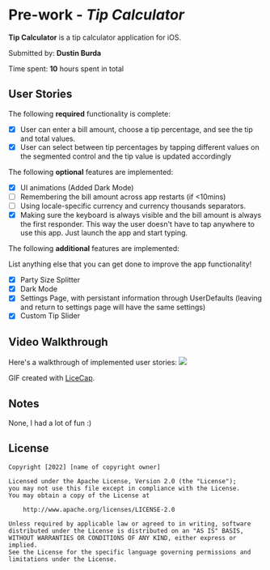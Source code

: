 # Pre-work - *Tip Calculator*

**Tip Calculator** is a tip calculator application for iOS.

Submitted by: **Dustin Burda**

Time spent: **10** hours spent in total

## User Stories

The following **required** functionality is complete:

* [x] User can enter a bill amount, choose a tip percentage, and see the tip and total values.
* [x] User can select between tip percentages by tapping different values on the segmented control and the tip value is updated accordingly

The following **optional** features are implemented:

* [x] UI animations (Added Dark Mode)
* [ ] Remembering the bill amount across app restarts (if <10mins)
* [ ] Using locale-specific currency and currency thousands separators.
* [x] Making sure the keyboard is always visible and the bill amount is always the first responder. This way the user doesn't have to tap anywhere to use this app. Just launch the app and start typing.

The following **additional** features are implemented:

List anything else that you can get done to improve the app functionality!
- [x] Party Size Splitter
- [x] Dark Mode
- [x] Settings Page, with persistant information through UserDefaults (leaving and return to settings page will have
       the same settings)
- [x] Custom Tip Slider

## Video Walkthrough

Here's a walkthrough of implemented user stories:
![](https://i.imgur.com/uIZgZwV.gif)


GIF created with [LiceCap](http://www.cockos.com/licecap/).

## Notes

None, I had a lot of fun :)

## License

    Copyright [2022] [name of copyright owner]

    Licensed under the Apache License, Version 2.0 (the "License");
    you may not use this file except in compliance with the License.
    You may obtain a copy of the License at

        http://www.apache.org/licenses/LICENSE-2.0

    Unless required by applicable law or agreed to in writing, software
    distributed under the License is distributed on an "AS IS" BASIS,
    WITHOUT WARRANTIES OR CONDITIONS OF ANY KIND, either express or implied.
    See the License for the specific language governing permissions and
    limitations under the License.

